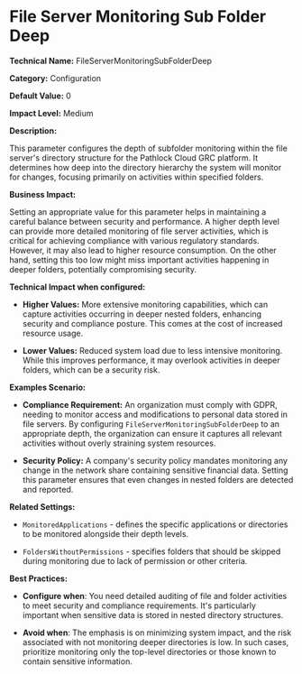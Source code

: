 # File Server Monitoring Sub Folder Deep

**Technical Name:** FileServerMonitoringSubFolderDeep

**Category:** Configuration

**Default Value:** 0

**Impact Level:** Medium

**Description:**

This parameter configures the depth of subfolder monitoring within the file server's directory structure for the Pathlock Cloud GRC platform. It determines how deep into the directory hierarchy the system will monitor for changes, focusing primarily on activities within specified folders.

**Business Impact:**

Setting an appropriate value for this parameter helps in maintaining a careful balance between security and performance. A higher depth level can provide more detailed monitoring of file server activities, which is critical for achieving compliance with various regulatory standards. However, it may also lead to higher resource consumption. On the other hand, setting this too low might miss important activities happening in deeper folders, potentially compromising security.

**Technical Impact when configured:**

- **Higher Values:** More extensive monitoring capabilities, which can capture activities occurring in deeper nested folders, enhancing security and compliance posture. This comes at the cost of increased resource usage.
  
- **Lower Values:** Reduced system load due to less intensive monitoring. While this improves performance, it may overlook activities in deeper folders, which can be a security risk.

**Examples Scenario:**

- **Compliance Requirement:** An organization must comply with GDPR, needing to monitor access and modifications to personal data stored in file servers. By configuring `FileServerMonitoringSubFolderDeep` to an appropriate depth, the organization can ensure it captures all relevant activities without overly straining system resources.
  
- **Security Policy:** A company's security policy mandates monitoring any change in the network share containing sensitive financial data. Setting this parameter ensures that even changes in nested folders are detected and reported.

**Related Settings:**

- `MonitoredApplications` - defines the specific applications or directories to be monitored alongside their depth levels.
  
- `FoldersWithoutPermissions` - specifies folders that should be skipped during monitoring due to lack of permission or other criteria.

**Best Practices:** 

- **Configure when**: You need detailed auditing of file and folder activities to meet security and compliance requirements. It's particularly important when sensitive data is stored in nested directory structures.

- **Avoid when**: The emphasis is on minimizing system impact, and the risk associated with not monitoring deeper directories is low. In such cases, prioritize monitoring only the top-level directories or those known to contain sensitive information.